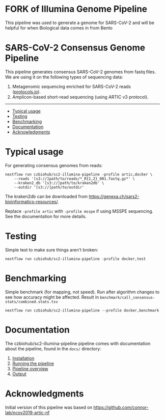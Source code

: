 # FORK of Illumina Genome Pipeline 

This pipeline was used to generate a genome for SARS-CoV-2 and will be helpful for when Biological data comes in from Bento

# SARS-CoV-2 Consensus Genome Pipeline

This pipeline generates consensus SARS-CoV-2 genomes from fastq
files. We are using it on the following types of sequencing data:
1. Metagenomic sequencing enriched for SARS-CoV-2 reads
   ([protocols.io](https://www.protocols.io/private/32717E8D59E211EABDB40242AC110003?step=4)).
2. Amplicon-based short-read sequencing (using ARTIC v3 protocol).

------
<!-- MarkdownTOC -->

- [Typical usage](#typical-usage)
- [Testing](#testing)
- [Benchmarking](#benchmarking)
- [Documentation](#documentation)
- [Acknowledgments](#acknowledgments)

<!-- /MarkdownTOC -->

# Typical usage

For generating consensus genomes from reads:

```{sh}
nextflow run czbiohub/sc2-illumina-pipeline -profile artic,docker \
    --reads '[s3://]path/to/reads/*_R{1,2}_001.fastq.gz*' \
    --kraken2_db '[s3://]path/to/kraken2db' \
    --outdir '[s3://]path/to/outdir'
```

The kraken2db can be downloaded from https://genexa.ch/sars2-bioinformatics-resources/.

Replace `-profile artic` with `-profile msspe` if using MSSPE
sequencing. See the documentation for more details.

# Testing

Simple test to make sure things aren't broken:

```{sh}
nextflow run czbiohub/sc2-illumina-pipeline -profile docker,test
```

# Benchmarking

Simple benchmark (for mapping, not speed). Run after algorithm changes to see how accuracy might be affected. Result in `benchmark/call_consensus-stats/combined.stats.tsv`

```{sh}
nextflow run czbiohub/sc2-illumina-pipeline --profile docker,benchmark
```

# Documentation

The czbiohub/sc2-illumina-pipeline pipeline comes with documentation about the pipeline, found in the `docs/` directory:

1. [Installation](docs/installation.md)
2. [Running the pipeline](docs/running.md)
3. [Pipeline overview](docs/overview.md)
4. [Output](docs/output.md)


# Acknowledgments

Initial version of this pipeline was based on
https://github.com/connor-lab/ncov2019-artic-nf

